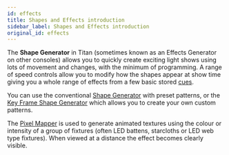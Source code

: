 ```yaml
---
id: effects
title: Shapes and Effects introduction
sidebar_label: Shapes and Effects introduction
original_id: effects
---
```


The **Shape Generator** in Titan (sometimes known as an Effects Generator on
other consoles) allows you to quickly create exciting light shows using
lots of movement and changes, with the minimum of programming. A range
of speed controls allow you to modify how the shapes appear at show time
giving you a whole range of effects from a few basic stored [cues](cues.md).

You can use the conventional 
[Shape Generator](effects/shape-generator.md) with preset patterns, or
the [Key Frame Shape Generator](effects/key-frame-shapes.md) which allows you to create your own custom
patterns.

The [Pixel Mapper](effects/pixel-mapper.md) is used to generate animated textures using the colour
or intensity of a group of fixtures (often LED battens, starcloths or
LED web type fixtures). When viewed at a distance the effect becomes
clearly visible.